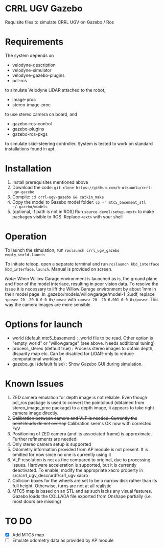 # CRRL UGV Gazebo
Requisite files to simulate CRRL UGV on Gazebo / Ros

# Requirements
The system depends on
- velodyne-description
- velodyne-simulator
- velodyne-gazebo-plugins
- pcl-ros

to simulate Velodyne LiDAR attached to the robot,
- image-proc
- stereo-image-proc

to use stereo camera on board, and
- gazebo-ros-control
- gazebo-plugins
- gazebo-ros-pkgs

to simulate skid-steering controller. System is tested to work on standard installations found in apt.

# Installation

1. Install prerequisites mentioned above
1. Download the code: `git clone https://github.com/h-utkuunlu/crrl-ugv-gazebo`
1. Compile:  `cd crrl-ugv-gazebo && catkin_make`
1. Copy the model to Gazebo model folder:  `cp -r mtc5_basement_stl ~/.gazebo/models`
1. [optional, if path is not in ROS] Run `source devel/setup.<ext>` to make packages visible to ROS. Replace `<ext>` with your shell


# Operation

To launch the simulation, run `roslaunch crrl_ugv_gazebo empty_world.launch`

To initiate teleop, open a separate terminal and run `roslaunch kbd_interface kbd_interface.launch`. Manual is provided on screen. 

*Note:* When Willow Garage environment is launched as is, the ground plane and floor of the model interlace, resulting in poor vision data. To resolve the issue it is necessary to lift the Willow Garage environment by about 1mm in their model page. In .gazebo/models/willowgarage/model-1_2.sdf, replace `<pose>-20 -20 0 0 0 0</pose>` with `<pose>-20 -20 0.001 0 0 0</pose>`. This way the camera images are more sensible.

# Options for launch

- world (default mtc5_basement) : .world file to be read. Other option is "empty_world" or "willowgarage" (see above. Needs additional tuning)
- process_stereo (default true) : Process stereo images to obtain depth, disparity map etc. Can be disabled for LiDAR-only to reduce computational workload.
- gazebo_gui (default false) : Show Gazebo GUI during simulation.

# Known Issues
1. ZED camera emulation for depth image is not reliable. Even though pcl_ros package is used to convert the pointcloud (obtained from stereo_image_proc package) to a depth image, it appears to take right camera image directly.
1. ~~Calibration between camera and VLP is needed. Currently the pointclouds do not overlap~~ Calibration seems OK now with corrected FoV
1. Positioning of ZED camera (and its associated frame) is approximate. Further refinements are needed
1. Only stereo camera setup is supported
1. Odometry information provided from AP module is not present. It is omitted for now since no one is currently using it
1. VLP resolution is not as fine compared to original, due to processing issues. Hardware acceleration is supported, but it is currently deactivated. To enable, modify the appropriate xacro property in src/crrl_ugv_desc/urdf/crrl_ugv.xacro
1. Collision boxes for the wheels are set to be a narrow disk rather than its full height. Otherwise, turns are not at all realistic
1. MTC5 map is based on an STL and as such lacks any visual features. Gazebo loads the COLLADA file exported from Onshape partially (i.e. most doors are missing)

# TO DO
- [X] Add MTC5 map
- [ ] Emulate odometry data as provided by AP module

